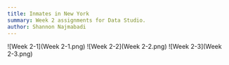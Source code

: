 ```yaml
---
title: Inmates in New York
summary: Week 2 assignments for Data Studio.
author: Shannon Najmabadi
---
```


![Week 2-1](Week 2-1.png)
![Week 2-2](Week 2-2.png)
![Week 2-3](Week 2-3.png)
